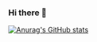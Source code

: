 ### Hi there 👋

[![Anurag's GitHub stats](https://github-readme-stats.vercel.app/api?username=mattreginaldo)](https://github.com/anuraghazra/github-readme-stats)

<!--
**mattreginaldo/mattreginaldo** is a ✨ _special_ ✨ repository because its `README.md` (this file) appears on your GitHub profile.

Here are some ideas to get you started:

- 🔭 I’m currently working on ...
- 🌱 I’m currently learning ...
- 👯 I’m looking to collaborate on ...
- 🤔 I’m looking for help with ...
- 💬 Ask me about ...
- 📫 How to reach me: ...
- 😄 Pronouns: ...
- ⚡ Fun fact: ...
-->
